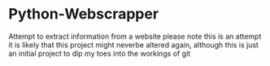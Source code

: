 # Python-Webscrapper
Attempt to extract information from a website
please note this is an attempt
it is likely that this project might neverbe altered again, although this is just an initial project
to dip my toes into the workings of git
